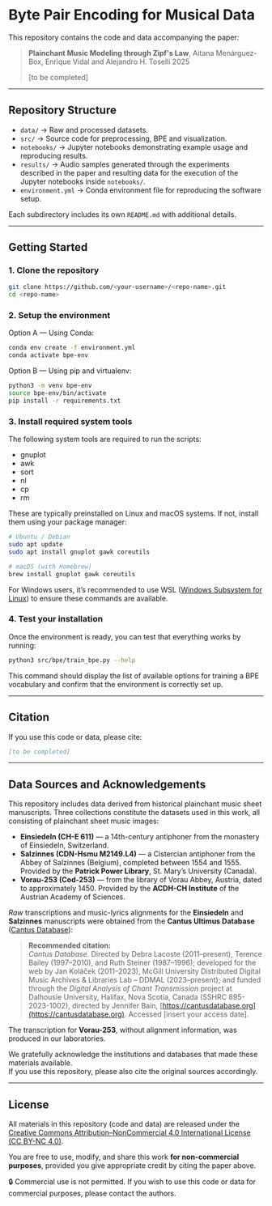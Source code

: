 # Byte Pair Encoding for Musical Data

<!-- [![DOI](...)](...) -->

This repository contains the code and data accompanying the paper:

> **Plainchant Music Modeling through Zipf's Law**,
> Aitana Menárguez-Box, Enrique Vidal and Alejandro H. Toselli 2025
> 
> [to be completed]

---

## Repository Structure

- `data/` → Raw and processed datasets.
- `src/` → Source code for preprocessing, BPE and visualization.
- `notebooks/` → Jupyter notebooks demonstrating example usage and reproducing results.
- `results/` → Audio samples generated through the experiments described in the 
paper and resulting data for the execution of the Jupyter notebooks inside 
`notebooks/`.
- `environment.yml` → Conda environment file for reproducing the software setup.

Each subdirectory includes its own `README.md` with additional details.

---

## Getting Started

### 1. Clone the repository
```bash
git clone https://github.com/<your-username>/<repo-name>.git
cd <repo-name>
```

### 2. Setup the environment
Option A — Using Conda:
```bash
conda env create -f environment.yml
conda activate bpe-env
```

Option B — Using pip and virtualenv:
```bash
python3 -m venv bpe-env
source bpe-env/bin/activate
pip install -r requirements.txt
```

### 3. Install required system tools
The following system tools are required to run the scripts:
- gnuplot
- awk
- sort
- nl
- cp
- rm

These are typically preinstalled on Linux and macOS systems.
If not, install them using your package manager:
```bash
# Ubuntu / Debian
sudo apt update
sudo apt install gnuplot gawk coreutils

# macOS (with Homebrew)
brew install gnuplot gawk coreutils
```

For Windows users, it’s recommended to use WSL ([Windows Subsystem for Linux](https://learn.microsoft.com/en-us/windows/wsl/)) to ensure these commands are available.

### 4. Test your installation
Once the environment is ready, you can test that everything works by running:
```bash
python3 src/bpe/train_bpe.py --help
```

This command should display the list of available options for training a BPE
vocabulary and confirm that the environment is correctly set up.

---

## Citation
If you use this code or data, please cite:

```bibtex
[to be completed]
```

---

## Data Sources and Acknowledgements

This repository includes data derived from historical plainchant music sheet manuscripts.
Three collections constitute the datasets used in this work, all consisting of plainchant sheet music images:

- **Einsiedeln (CH-E 611)** — a 14th-century antiphoner from the monastery of Einsiedeln, Switzerland.  
- **Salzinnes (CDN-Hsmu M2149.L4)** — a Cistercian antiphoner from the Abbey of Salzinnes (Belgium), completed between 1554 and 1555. Provided by the **Patrick Power Library**, St. Mary’s University (Canada).  
- **Vorau-253 (Cod-253)** — from the library of Vorau Abbey, Austria, dated to approximately 1450. Provided by the **ACDH-CH Institute** of the Austrian Academy of Sciences.

*Raw* transcriptions and music-lyrics alignments for the **Einsiedeln** and **Salzinnes** manuscripts were obtained from the **Cantus Ultimus Database** ([Cantus Database](https://cantusdatabase.org)):

> **Recommended citation:**  
> *Cantus Database.* Directed by Debra Lacoste (2011–present), Terence Bailey (1997–2010), and Ruth Steiner (1987–1996); developed for the web by Jan Koláček (2011–2023), McGill University Distributed Digital Music Archives & Libraries Lab – DDMAL (2023–present); and funded through the *Digital Analysis of Chant Transmission* project at Dalhousie University, Halifax, Nova Scotia, Canada (SSHRC 895-2023-1002), directed by Jennifer Bain, [https://cantusdatabase.org](https://cantusdatabase.org). Accessed [insert your access date].

The transcription for **Vorau-253**, without alignment information, was produced in our laboratories.

We gratefully acknowledge the institutions and databases that made these materials available.  
If you use this repository, please also cite the original sources accordingly.

---

## License
All materials in this repository (code and data) are released under the 
[Creative Commons Attribution–NonCommercial 4.0 International License (CC BY-NC 4.0)](https://creativecommons.org/licenses/by-nc/4.0/).

You are free to use, modify, and share this work **for non-commercial purposes**, 
provided you give appropriate credit by citing the paper above.

🔒 Commercial use is not permitted.
If you wish to use this code or data for commercial purposes, please contact the authors.
